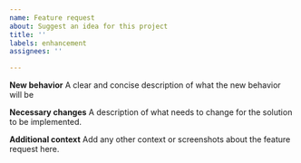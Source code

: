 ```yaml
---
name: Feature request
about: Suggest an idea for this project
title: ''
labels: enhancement
assignees: ''

---
```


**New behavior**
A clear and concise description of what the new behavior will be

**Necessary changes**
A description of what needs to change for the solution to be implemented.

**Additional context**
Add any other context or screenshots about the feature request here.
